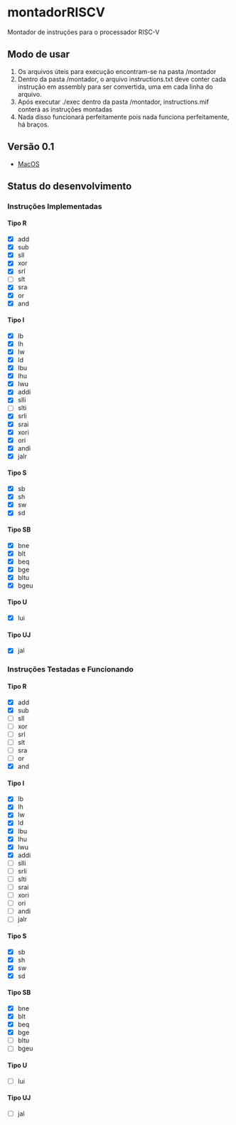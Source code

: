 # montadorRISCV
Montador de instruções para o processador RISC-V
## Modo de usar
1. Os arquivos úteis para execução encontram-se na pasta /montador
2. Dentro da pasta /montador, o arquivo instructions.txt deve conter cada instrução em assembly para ser convertida, uma em cada linha do arquivo.
3. Após executar ./exec dentro da pasta /montador, instructions.mif conterá as instruções montadas
4. Nada disso funcionará perfeitamente pois nada funciona perfeitamente, há braços.

## Versão 0.1
* [MacOS]( https://github.com/gustavoisidio/montadorRISCV/archive/0.1.zip ) 

## Status do desenvolvimento
### Instruções Implementadas

#### Tipo R
- [x] add
- [x] sub
- [x] sll
- [x] xor
- [x] srl
- [ ] slt
- [x] sra
- [x] or
- [x] and

#### Tipo I
- [x] lb
- [x] lh
- [x] lw
- [x] ld
- [x] lbu
- [x] lhu
- [x] lwu
- [x] addi
- [x] slli
- [ ] slti
- [x] srli
- [x] srai
- [x] xori
- [x] ori
- [x] andi
- [x] jalr

#### Tipo S
- [x] sb
- [x] sh
- [x] sw
- [x] sd

#### Tipo SB
- [x] bne
- [x] blt
- [x] beq
- [x] bge
- [x] bltu
- [x] bgeu

#### Tipo U
- [x] lui

#### Tipo UJ
- [x] jal

### Instruções Testadas e Funcionando

#### Tipo R
- [x] add
- [x] sub
- [ ] sll
- [ ] xor
- [ ] srl
- [ ] slt
- [ ] sra
- [ ] or
- [x] and

#### Tipo I
- [x] lb
- [x] lh
- [x] lw
- [x] ld
- [x] lbu
- [x] lhu
- [x] lwu
- [x] addi
- [ ] slli
- [ ] srli
- [ ] slti
- [ ] srai
- [ ] xori
- [ ] ori
- [ ] andi
- [ ] jalr

#### Tipo S
- [x] sb
- [x] sh
- [x] sw
- [x] sd

#### Tipo SB
- [x] bne
- [x] blt
- [x] beq
- [x] bge
- [ ] bltu
- [ ] bgeu

#### Tipo U
- [ ] lui

#### Tipo UJ
- [ ] jal
